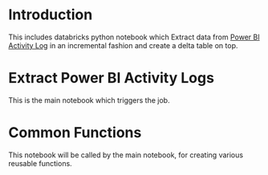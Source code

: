 # Introduction
This includes databricks python notebook which Extract data from [Power BI Activity Log](https://learn.microsoft.com/en-us/power-bi/admin/service-admin-auditing#use-the-activity-log) in an incremental fashion and create a delta table on top.

# Extract Power BI Activity Logs
This is the main notebook which triggers the job.

# Common Functions
This notebook will be called by the main notebook, for creating various reusable functions.